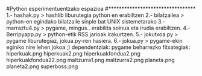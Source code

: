 #Python esperimentuentzako espazioa
#*********************************
1.- hashak.py > hashlib liburutegia python en erabiltzen
2.- bilatzailea > python-en egindako bilatzaile sinple bat UNIX sistemetarako
3.- marraztu4.py > pygame, mingus.. erabilita soinua eta irudia erabiltzen.
4.- Berripyapp.py > python-etik RSS jarioak irakurtzen. 
5.- jokutxoa.py > pygame liburutegiaz, jokua.py-ren hasiera.
6.- jokua.py > pygame-ekin eginiko nire lehen jokoa ;) 
    dependentziak: pygame
    beharrezko fitxategiak:
        hiperkuak.png
        hiperkuak2.png
        hiperkuakfondua2.png
        hiperkuakfondua22.png
        maltzurra1.png
        maltzurra2.png
        planeta.png
        planeta2.png
        superboss.png

